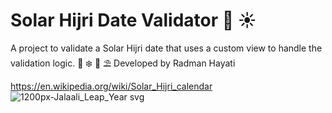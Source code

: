 # Solar Hijri Date Validator :calendar: :sunny: 
A project to validate a Solar Hijri date that uses a custom view to handle the validation logic.
:fallen_leaf: 		:snowflake:  :cherry_blossom:  :parasol_on_ground: 
 Developed by Radman Hayati
 
https://en.wikipedia.org/wiki/Solar_Hijri_calendar
![1200px-Jalaali_Leap_Year svg](https://user-images.githubusercontent.com/72970748/190860168-de14b6ea-31bc-4c34-8284-eb2294dabddf.png)

